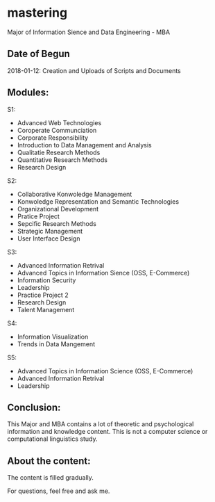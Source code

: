 # mastering
Major of Information Sience and Data Engineering - MBA

## Date of Begun
2018-01-12: Creation and Uploads of Scripts and Documents

## Modules:
  S1:
   - Advanced Web Technologies
   - Coroperate Communciation
   - Corporate Responsibility
   - Introduction to Data Management and Analysis
   - Qualitatie Research Methods
   - Quantitative Research Methods
   - Research Design
    
  S2:
   - Collaborative Konwoledge Management
   - Konwoledge Representation and Semantic Technologies
   - Organizational Development
   - Pratice Project
   - Sepcific Research Methods
   - Strategic Management
   - User Interface Design
    
  S3:
   - Advanced Information Retrival
   - Advanced Topics in Information Sience (OSS, E-Commerce)
   - Information Security
   - Leadership
   - Practice Project 2
   - Research Design
   - Talent Management
    
  S4:
   - Information Visualization
   - Trends in Data Mangement
    
  S5:
   - Advanced Topics in Information Science (OSS, E-Commerce)
   - Advanced Information Retrival
   - Leadership

## Conclusion:
  This Major and MBA contains a lot of theoretic and psychological information and knowledge content. 
  This is not a computer science or computational linguistics study.
  
## About the content:
  The content is filled gradually.
  
For questions, feel free and ask me.
